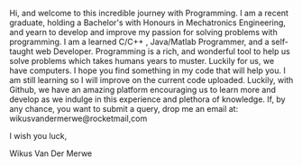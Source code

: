Hi, and welcome to this incredible journey with Programming. I am a recent graduate, holding a Bachelor's 
with Honours in Mechatronics Engineering, and yearn to develop and improve my passion for solving problems with programming. I am a learned C/C++ ,
Java/Matlab Programmer, and a self-taught web Developer. Programming is a rich,
and wonderful tool to help us solve problems which takes humans years to muster. Luckily for us, we have computers.
I hope you find something in my code that will help you. I am still learning so I will improve on the current code uploaded.
Luckily, with Github, we have an amazing platform encouraging us to learn more and develop as we indulge in this experience and plethora
of knowledge. If, by any chance, you want to submit a query, drop me an email at: wikusvandermerwe@rocketmail,com

I wish you luck,

Wikus Van Der Merwe
